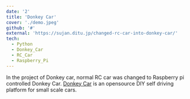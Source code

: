 ```yaml
---
date: '2'
title: 'Donkey Car'
cover: './demo.jpeg'
github: '#'
external: 'https://sujan.ditu.jp/changed-rc-car-into-donkey-car/'
tech:
  - Python
  - Donkey_Car
  - RC_Car
  - Raspberry_Pi
---
```


In the project of Donkey car, normal RC car was changed to Raspberry pi controlled Donkey Car. [Donkey Car](https://www.donkeycar.com/) is an opensource DIY self driving platform for small scale cars. 
